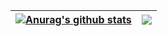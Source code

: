 | <a href="https://github.com/anuraghazra/github-readme-stats"><img align="center" src="https://github-readme-stats.vercel.app/api?username=Kittengarten&show_icons=true&include_all_commits=true&theme=buefy&hide_border=true" alt="Anurag's github stats" /></a> | <a href="https://github.com/anuraghazra/github-readme-stats"><img align="center" src="https://github-readme-stats.vercel.app/api/top-langs/?username=Kittengarten&layout=compact&theme=buefy&hide_border=true" /></a> |
| ------------- | ------------- |
